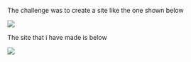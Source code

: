 The challenge was to create a site like the one shown below

![](https://github.com/anschy/FrontEnd-Challenges/blob/main/challenge1/img/challenge.PNG)

The site that i have made is below

![](https://github.com/anschy/FrontEnd-Challenges/blob/main/challenge1/img/solution.PNG)
